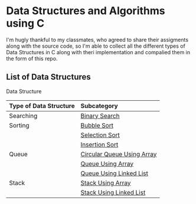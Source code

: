 # Data Structures and Algorithms using C


I'm hugly thankful to my classmates, who agreed to share their assigments along with the source code, so I'm able to collect all the different types of Data Structures in C along with theri implementation and compalied them in the form of this repo.

## List of Data Structures

Data Structure  

| Type of Data Structure |                                    Subcategory                                     |
|:---            |            :----                                                                     |  
| Searching              |  [Binary Search](https://github.com/SubhanRaj/DS-Algo/tree/main/Binary%20Search)   |
| Sorting                |  [Bubble Sort](https://github.com/SubhanRaj/DS-Algo/tree/main/Bubble%20Sort)       |
|                        |  [Selection Sort](https://github.com/SubhanRaj/DS-Algo/tree/main/Selection%20Sort) | 
|                        |  [Insertion Sort](https://github.com/SubhanRaj/DS-Algo/tree/main/Insertion%20Sort) |
| Queue                  |  [Circular Queue Using Array](https://github.com/SubhanRaj/DS-Algo/tree/main/Circular%20Queue%20using%20Array) |
|                        |  [Queue Using Array](https://github.com/SubhanRaj/DS-Algo/tree/main/Queue%20Using%20Array) |
|                        |  [Queue Using Linked List](https://github.com/SubhanRaj/DS-Algo/tree/main/Queue%20using%20Linked%20List) |
| Stack                  |  [Stack Using Array](https://github.com/SubhanRaj/DS-Algo/tree/main/Stack%20using%20Array) |
|                        |  [Stack Using Linked List](https://github.com/SubhanRaj/DS-Algo/tree/main/Stack%20using%20Linked%20List) |




